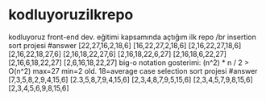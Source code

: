 # kodluyoruzilkrepo
kodluyoruz front-end dev. eğitimi kapsamında açtığım ilk repo /br
insertion sort projesi #answer
[22,27,16,2,18,6]
[16,22,27,2,18,6]
[2,16,22,27,18,6]
[2,16,22,18,27,6]
[2,16,18,22,27,6]
[2,16,18,22,6,27]
[2,16,18,6,22,27]
[2,16,6,18,22,27]
[2,6,16,18,22,27]
big-o notation gosterimi: (n^2) * n / 2 > O(n^2) 
max=27 min=2 old. 18=average case
selection sort projesi #answer
[7,3,5,8,2,9,4,15,6]
[2.3,5,8,7,9,4,15,6]
[2,3,4,8,7,9,5,15,6]
[2,3,4,5,7,9,8,15,6]
[2,3,4,5,6,9,8,15,6]
